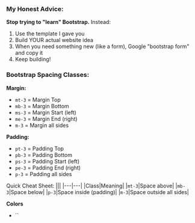 

### My Honest Advice:
**Stop trying to "learn" Bootstrap.**
Instead:

1. Use the template I gave you
2. Build YOUR actual website idea
3. When you need something new (like a form), Google "bootstrap form" and copy it
4. Keep building!



### Bootstrap Spacing Classes:

**Margin:**

- `mt-3` = Margin Top
- `mb-3` = Margin Bottom
- `ms-3` = Margin Start (left)
- `me-3` = Margin End (right)
- `m-3` = Margin all sides

**Padding:**

- `pt-3` = Padding Top
- `pb-3` = Padding Bottom
- `ps-3` = Padding Start (left)
- `pe-3` = Padding End (right)
- `p-3` = Padding all sides


Quick Cheat Sheet:
|||
|---|---|
|Class|Meaning|
|`mt-3`|Space above|
|`mb-3`|Space below|
|`p-3`|Space inside (padding)|
|`m-3`|Space outside all sides|

**Colors**
- ``

